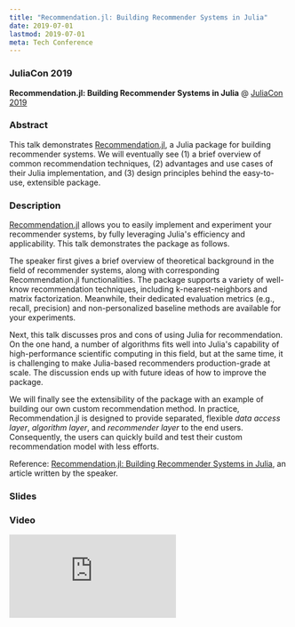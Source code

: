 ```yaml
---
title: "Recommendation.jl: Building Recommender Systems in Julia"
date: 2019-07-01
lastmod: 2019-07-01
meta: Tech Conference
---
```


### JuliaCon 2019

<b>Recommendation.jl: Building Recommender Systems in Julia</b> @ <a href="https://juliacon.org/2019/"  target="_blank" rel="noopener">JuliaCon 2019</a>

### Abstract

This talk demonstrates [Recommendation.jl](https://github.com/takuti/Recommendation.jl), a Julia package for building recommender systems. We will eventually see (1) a brief overview of common recommendation techniques, (2) advantages and use cases of their Julia implementation, and (3) design principles behind the easy-to-use, extensible package.

### Description

[Recommendation.jl](https://github.com/takuti/Recommendation.jl) allows you to easily implement and experiment your recommender systems, by fully leveraging Julia's efficiency and applicability. This talk demonstrates the package as follows.

The speaker first gives a brief overview of theoretical background in the field of recommender systems, along with corresponding Recommendation.jl functionalities. The package supports a variety of well-know recommendation techniques, including k-nearest-neighbors and matrix factorization. Meanwhile, their dedicated evaluation metrics (e.g., recall, precision) and non-personalized baseline methods are available for your experiments.

Next, this talk discusses pros and cons of using Julia for recommendation. On the one hand, a number of algorithms fits well into Julia's capability of high-performance scientific computing in this field, but at the same time, it is challenging to make Julia-based recommenders production-grade at scale. The discussion ends up with future ideas of how to improve the package.

We will finally see the extensibility of the package with an example of building our own custom recommendation method. In practice, Recommendation.jl is designed to provide separated, flexible *data access layer*, *algorithm layer*, and *recommender layer* to the end users. Consequently, the users can quickly build and test their custom recommendation model with less efforts.

Reference: [Recommendation.jl: Building Recommender Systems in Julia](https://takuti.me/note/recommendation-julia/), an article written by the speaker.

### Slides

<script async class="speakerdeck-embed" data-id="7c5a8d8d54b44719b535f7e9b9764efc" data-ratio="1.77777777777778" src="//speakerdeck.com/assets/embed.js"></script>

### Video

<span class="iframe-container">
    <iframe src="https://www.youtube.com/embed/kC8LKQ_YjyM" frameborder="0" allow="accelerometer; autoplay; encrypted-media; gyroscope; picture-in-picture" allowfullscreen></iframe>
</span>